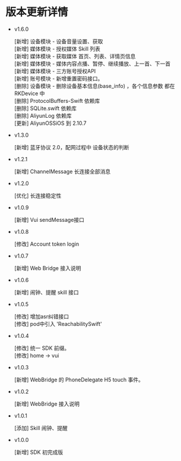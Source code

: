 #  版本更新详情

* v1.6.0

    [新增] 设备模块 - 设备音量设置、获取<br>
    [新增] 媒体模块 - 授权媒体 Skill 列表<br>
    [新增] 媒体模块 - 获取媒体 首页、列表、详情页信息<br>
    [新增] 媒体模块 - 媒体内容点播、暂停、继续播放、上一首、下一首<br>
    [新增] 媒体模块 - 三方账号授权API<br>
    [新增] 账号模块 - 新增重置密码接口。<br>
    [删除] 设备模块 - 删除设备基本信息(base_info) ，各个信息参数 都在 RKDevice 中 <br>
    [删除] ProtocolBuffers-Swift 依赖库<br>
    [删除] SQLite.swift 依赖库<br>
    [删除] AliyunLog 依赖库<br>
    [更新] AliyunOSSiOS 到 2.10.7<br>

* v1.3.0

    [新增] 蓝牙协议 2.0，配网过程中 设备状态的判断

* v1.2.1

    [新增] ChannelMessage 长连接全部消息 <br>

* v1.2.0

    [优化] 长连接稳定性

* v1.0.9

    [新增] Vui sendMessage接口

* v1.0.8

    [修改] Account token login

* v1.0.7 
    
    [新增] Web Bridge 接入说明

* v1.0.6
    
    [新增] 闹钟、提醒 skill 接口

* v1.0.5
    
    [修改] 增加asr纠错接口<br>
    [修改] pod中引入 'ReachabilitySwift'

* v1.0.4
    
    [修改] 统一 SDK 前缀。<br>
    [修改] home -> vui

* v1.0.3
    
    [新增] WebBridge 的 PhoneDelegate H5 touch 事件。

* v1.0.2

    [新增] WebBridge 接入说明

* v1.0.1

    [添加] Skill 闹钟、提醒

* v1.0.0 

    [新增] SDK 初完成版

